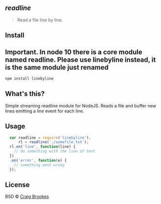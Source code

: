 ## _readline_
> Read a file line by line.

## Install

## Important. In node 10 there is a core module named readline. Please use linebyline instead, it is the same module just renamed

```sh
npm install linebyline
```

## What's this?

Simple streaming readline module for NodeJS. Reads a file and buffer new lines emitting a _line_ event for each line.

## Usage
```js
  var readline = require('linebyline'),
      rl = readline('./somefile.txt');
  rl.on('line', function(line) {
    // do something with the line of text
  })
  .on('error', function(e) {
    // something went wrong
  });
```

## License

BSD © [Craig Brookes](http://craigbrookes.com/)
